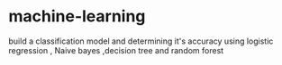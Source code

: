 # machine-learning
build a classification model and determining it's accuracy using logistic regression , Naive bayes ,decision tree and random forest  
